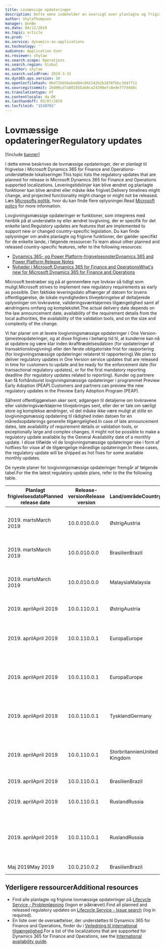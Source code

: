 ```yaml
---
title: Lovmæssige opdateringer
description: Dette emne indeholder en oversigt over planlagte og frigivne lovmæssige opdateringer til Microsoft Dynamics 365 for Finance and Operations.
author: ShylaThompson
manager: AnnBe
ms.date: 04/12/2019
ms.topic: article
ms.prod: ''
ms.service: dynamics-ax-applications
ms.technology: ''
audience: Application User
ms.reviewer: shylaw
ms.search.scope: Operations
ms.search.region: Global
ms.author: shylaw
ms.search.validFrom: 2019-3-31
ms.dyn365.ops.version: 10
ms.openlocfilehash: 0bd72bb5bebed84c092142b2b18f8fbbc3d4f711
ms.sourcegitcommit: 2b890cd7a801055ab0ca24398efc8e4e777d4d8c
ms.translationtype: HT
ms.contentlocale: da-DK
ms.lasthandoff: 05/07/2019
ms.locfileid: "1530701"
---
```

# <a name="regulatory-updates"></a><span data-ttu-id="cc3e8-103">Lovmæssige opdateringer</span><span class="sxs-lookup"><span data-stu-id="cc3e8-103">Regulatory updates</span></span>

[!include [banner](../includes/banner.md)]

<span data-ttu-id="cc3e8-104">I dette emne beskrives de lovmæssige opdateringer, der er planlagt til frigivelse i Microsoft Dynamics 365 for Finance and Operations-understøttede lokaliseringer.</span><span class="sxs-lookup"><span data-stu-id="cc3e8-104">This topic lists the regulatory updates that are planned for release in Microsoft Dynamics 365 for Finance and Operations supported localizations.</span></span> <span data-ttu-id="cc3e8-105">Leveringstidslinjer kan blive ændret og planlagte funktioner kan blive ændret eller måske ikke frigivet.</span><span class="sxs-lookup"><span data-stu-id="cc3e8-105">Delivery timelines might change, and projected functionality might change or might not be released.</span></span> <span data-ttu-id="cc3e8-106">Læs [Microsofts politik](https://go.microsoft.com/fwlink/p/?linkid=2007332), hvor du kan finde flere oplysninger.</span><span class="sxs-lookup"><span data-stu-id="cc3e8-106">Read [Microsoft policy](https://go.microsoft.com/fwlink/p/?linkid=2007332) for more information.</span></span> 

<span data-ttu-id="cc3e8-107">Lovgivningsmæssige opdateringer er funktioner, som integreres med henblik på at understøtte ny eller ændret lovgivning, der er specifik for det enkelte land.</span><span class="sxs-lookup"><span data-stu-id="cc3e8-107">Regulatory updates are features that are implemented to support new or changed country-specific legislation.</span></span> <span data-ttu-id="cc3e8-108">Du kan finde oplysninger om andre planlagte og frigivne funktioner, der gælder specifikt for de enkelte lande, i følgende ressourcer:</span><span class="sxs-lookup"><span data-stu-id="cc3e8-108">To learn about other planned and released country-specific features, refer to the following resources:</span></span>

- [<span data-ttu-id="cc3e8-109">Dynamics 365- og Power Platform-frigivelsesnoter</span><span class="sxs-lookup"><span data-stu-id="cc3e8-109">Dynamics 365 and Power Platform Release Notes</span></span>](https://docs.microsoft.com/business-applications-release-notes/index)
- [<span data-ttu-id="cc3e8-110">Nyheder i Microsoft Dynamics 365 for Finance and Operations</span><span class="sxs-lookup"><span data-stu-id="cc3e8-110">What's new for Microsoft Dynamics 365 for Finance and Operations</span></span>](../../fin-and-ops/get-started/whats-new-changed.md)

<span data-ttu-id="cc3e8-111">Microsoft bestræber sig på at gennemføre nye lovkrav så tidligt som muligt.</span><span class="sxs-lookup"><span data-stu-id="cc3e8-111">Microsoft strives to implement new regulatory requirements as early as possible.</span></span> <span data-ttu-id="cc3e8-112">Den faktiske leveringsdato afhænger af datoen for lovens offentliggørelse, de lokale myndigheders tilvejebringelse af deltaljerede oplysninger om lovkravene, valideringsværktøjernes tilgængelighed samt af ændringens omfang og kompleksitet.</span><span class="sxs-lookup"><span data-stu-id="cc3e8-112">The actual delivery date depends on the law announcement date, availability of the requirement details from the local authorities, the availability of the validation tools, and on the size and complexity of the change.</span></span> 

<span data-ttu-id="cc3e8-113">Vi har planer om at levere lovgivningsmæssige opdateringer i One Version-tjenesteopdateringer, og at disse frigives i behørig tid til, at kunderne kan nå at opdatere og være klar inden ikrafttrædelsesdatoen (for opdateringer af transaktionslovgivning) eller den første obligatoriske frist for rapportering (for lovgivningsmæssige opdateringer relateret til rapportering).</span><span class="sxs-lookup"><span data-stu-id="cc3e8-113">We plan to deliver regulatory updates in One Version service updates that are released in time for customers to update and be ready for the enforcement date (for transactional regulatory updates), or for the first mandatory reporting deadline (for regulatory updates related to reporting).</span></span> <span data-ttu-id="cc3e8-114">Kunder og partnere kan få forhåndsvist lovgivningsmæssige opdateringer i programmet Preview Early Adoption (PEAP).</span><span class="sxs-lookup"><span data-stu-id="cc3e8-114">Customers and partners can preview the new regulatory updates in the Preview Early Adoption Program (PEAP).</span></span>

<span data-ttu-id="cc3e8-115">Såfremt offentliggørelsen sker sent, adgangen til detaljerne om lovkravene eller valideringsværktøjerne tilvejebringes sent, eller der er tale om særligt store og komplekse ændringer, vil det måske ikke være muligt at stille en lovgivningsmæssig opdatering til rådighed inden datoen for en månedsopdaterings generelle tilgængelighed.</span><span class="sxs-lookup"><span data-stu-id="cc3e8-115">In case of late announcement dates, late availability of requirement details or validation tools, or exceptionally large and complex changes, it might not be possible to make a regulatory update available by the General Availability date of a monthly update.</span></span> <span data-ttu-id="cc3e8-116">I disse tilfælde vil de lovgivningsmæssige opdateringer ske i form af hotfixes for visse af de tilgængelige månedlige opdateringer.</span><span class="sxs-lookup"><span data-stu-id="cc3e8-116">In these cases, the regulatory update will be shipped as hot fixes for some available monthly updates.</span></span>

<span data-ttu-id="cc3e8-117">De nyeste planer for lovgivningsmæssige opdateringer fremgår af følgende tabel.</span><span class="sxs-lookup"><span data-stu-id="cc3e8-117">For the the latest regulatory update plans, refer to the the following table.</span></span> 

|<span data-ttu-id="cc3e8-118">Planlagt frigivelsesdato</span><span class="sxs-lookup"><span data-stu-id="cc3e8-118">Planned release date</span></span>|<span data-ttu-id="cc3e8-119">Release-version</span><span class="sxs-lookup"><span data-stu-id="cc3e8-119">Release version</span></span>|<span data-ttu-id="cc3e8-120">Land/område</span><span class="sxs-lookup"><span data-stu-id="cc3e8-120">Country</span></span>|<span data-ttu-id="cc3e8-121">Lovmæssig opdatering</span><span class="sxs-lookup"><span data-stu-id="cc3e8-121">Regulatory update</span></span>|
|--------------------|---------------|-------|-------|
|      <span data-ttu-id="cc3e8-122">2019. marts</span><span class="sxs-lookup"><span data-stu-id="cc3e8-122">March 2019</span></span>          |   <span data-ttu-id="cc3e8-123">10.0.0</span><span class="sxs-lookup"><span data-stu-id="cc3e8-123">10.0.0</span></span>      | <span data-ttu-id="cc3e8-124">Østrig</span><span class="sxs-lookup"><span data-stu-id="cc3e8-124">Austria</span></span>      |   <span data-ttu-id="cc3e8-125">Ændringer i Kammerumlage 2019 (indkøbsafgift)</span><span class="sxs-lookup"><span data-stu-id="cc3e8-125">Changes in Kammerumlage 2019 (Purchase duty)</span></span>    |
|      <span data-ttu-id="cc3e8-126">2019. marts</span><span class="sxs-lookup"><span data-stu-id="cc3e8-126">March 2019</span></span>          |   <span data-ttu-id="cc3e8-127">10.0.0</span><span class="sxs-lookup"><span data-stu-id="cc3e8-127">10.0.0</span></span>      |   <span data-ttu-id="cc3e8-128">Brasilien</span><span class="sxs-lookup"><span data-stu-id="cc3e8-128">Brazil</span></span>    |     <span data-ttu-id="cc3e8-129">SPED EFD-bidrag - layout 004 og 005</span><span class="sxs-lookup"><span data-stu-id="cc3e8-129">SPED EFD Contributions - Layout  004 and 005</span></span>  |
|      <span data-ttu-id="cc3e8-130">2019. marts</span><span class="sxs-lookup"><span data-stu-id="cc3e8-130">March 2019</span></span>          |   <span data-ttu-id="cc3e8-131">10.0.0</span><span class="sxs-lookup"><span data-stu-id="cc3e8-131">10.0.0</span></span>      |    <span data-ttu-id="cc3e8-132">Malaysia</span><span class="sxs-lookup"><span data-stu-id="cc3e8-132">Malaysia</span></span>     |<span data-ttu-id="cc3e8-133">Malaysia erstatter GST med SST-salgs og servicemoms</span><span class="sxs-lookup"><span data-stu-id="cc3e8-133">Malaysia replaces GST with SST sales & service tax</span></span>        |
|      <span data-ttu-id="cc3e8-134">2019. april</span><span class="sxs-lookup"><span data-stu-id="cc3e8-134">April 2019</span></span>          |   <span data-ttu-id="cc3e8-135">10.0.1</span><span class="sxs-lookup"><span data-stu-id="cc3e8-135">10.0.1</span></span>      |    <span data-ttu-id="cc3e8-136">Østrig</span><span class="sxs-lookup"><span data-stu-id="cc3e8-136">Austria</span></span>     |<span data-ttu-id="cc3e8-137">Retail - Regnskabsintegration</span><span class="sxs-lookup"><span data-stu-id="cc3e8-137">Retail - Fiscal integration</span></span>         |
|      <span data-ttu-id="cc3e8-138">2019. april</span><span class="sxs-lookup"><span data-stu-id="cc3e8-138">April 2019</span></span>          |   <span data-ttu-id="cc3e8-139">10.0.1</span><span class="sxs-lookup"><span data-stu-id="cc3e8-139">10.0.1</span></span>      |    <span data-ttu-id="cc3e8-140">Europa</span><span class="sxs-lookup"><span data-stu-id="cc3e8-140">Europe</span></span>     |<span data-ttu-id="cc3e8-141">E-fakturering - Debitorfakturaer eksporteres i PEPPOL BIS 3-format</span><span class="sxs-lookup"><span data-stu-id="cc3e8-141">E-invoicing - Customers invoices export in PEPPOL BIS 3 format</span></span>         |
|      <span data-ttu-id="cc3e8-142">2019. april</span><span class="sxs-lookup"><span data-stu-id="cc3e8-142">April 2019</span></span>          |   <span data-ttu-id="cc3e8-143">10.0.1</span><span class="sxs-lookup"><span data-stu-id="cc3e8-143">10.0.1</span></span>      |    <span data-ttu-id="cc3e8-144">Europa</span><span class="sxs-lookup"><span data-stu-id="cc3e8-144">Europe</span></span>     |<span data-ttu-id="cc3e8-145">E-fakturering - Kreditorfakturaer importeres fra PEPPOL BIS 3-format</span><span class="sxs-lookup"><span data-stu-id="cc3e8-145">E-invoicing - Vendors invoices import from PEPPOL BIS 3 format</span></span>         |
|      <span data-ttu-id="cc3e8-146">2019. april</span><span class="sxs-lookup"><span data-stu-id="cc3e8-146">April 2019</span></span>          |   <span data-ttu-id="cc3e8-147">10.0.1</span><span class="sxs-lookup"><span data-stu-id="cc3e8-147">10.0.1</span></span>      |   <span data-ttu-id="cc3e8-148">Tyskland</span><span class="sxs-lookup"><span data-stu-id="cc3e8-148">Germany</span></span>     |<span data-ttu-id="cc3e8-149">E-fakturering - Debitorfakturaer eksporteres i xRechnung 1.1-format</span><span class="sxs-lookup"><span data-stu-id="cc3e8-149">E-invoicing - Customers invoices export in xRechnung 1.1 format</span></span>         |
|      <span data-ttu-id="cc3e8-150">2019. april</span><span class="sxs-lookup"><span data-stu-id="cc3e8-150">April 2019</span></span>          |   <span data-ttu-id="cc3e8-151">10.0.1</span><span class="sxs-lookup"><span data-stu-id="cc3e8-151">10.0.1</span></span>      |    <span data-ttu-id="cc3e8-152">Storbritannien</span><span class="sxs-lookup"><span data-stu-id="cc3e8-152">United Kingdom</span></span>     |[<span data-ttu-id="cc3e8-153">Ændringer af momsangivelse (momsdigitalisering)</span><span class="sxs-lookup"><span data-stu-id="cc3e8-153">VAT Statement submission changes (Making Tax Digital)</span></span>](emea-gbr-mtd-vat-integration.md)    |    
|      <span data-ttu-id="cc3e8-154">2019. april</span><span class="sxs-lookup"><span data-stu-id="cc3e8-154">April 2019</span></span>          |   <span data-ttu-id="cc3e8-155">10.0.1</span><span class="sxs-lookup"><span data-stu-id="cc3e8-155">10.0.1</span></span>      |    <span data-ttu-id="cc3e8-156">Brasilien</span><span class="sxs-lookup"><span data-stu-id="cc3e8-156">Brazil</span></span>     |<span data-ttu-id="cc3e8-157">NF-e ny NT 2018.005</span><span class="sxs-lookup"><span data-stu-id="cc3e8-157">NF-e new NT 2018.005</span></span>         |
|      <span data-ttu-id="cc3e8-158">2019. april</span><span class="sxs-lookup"><span data-stu-id="cc3e8-158">April 2019</span></span>          |   <span data-ttu-id="cc3e8-159">10.0.1</span><span class="sxs-lookup"><span data-stu-id="cc3e8-159">10.0.1</span></span>      |    <span data-ttu-id="cc3e8-160">Rusland</span><span class="sxs-lookup"><span data-stu-id="cc3e8-160">Russia</span></span>     |<span data-ttu-id="cc3e8-161">Ændringer af format for angivelse af moms fra 2019</span><span class="sxs-lookup"><span data-stu-id="cc3e8-161">VAT declaration format changes from 2019</span></span>         |
|      <span data-ttu-id="cc3e8-162">2019. april</span><span class="sxs-lookup"><span data-stu-id="cc3e8-162">April 2019</span></span>          |   <span data-ttu-id="cc3e8-163">10.0.1</span><span class="sxs-lookup"><span data-stu-id="cc3e8-163">10.0.1</span></span>      |    <span data-ttu-id="cc3e8-164">Rusland</span><span class="sxs-lookup"><span data-stu-id="cc3e8-164">Russia</span></span>     |<span data-ttu-id="cc3e8-165">Format for angivelse af moms ændres fra 2019 (salgs- og indkøbsbøger)</span><span class="sxs-lookup"><span data-stu-id="cc3e8-165">VAT declaration format changes from 2019 (Sales and Purchase books)</span></span> 
|      <span data-ttu-id="cc3e8-166">Maj 2019</span><span class="sxs-lookup"><span data-stu-id="cc3e8-166">May 2019</span></span>            |   <span data-ttu-id="cc3e8-167">10.0.2</span><span class="sxs-lookup"><span data-stu-id="cc3e8-167">10.0.2</span></span>      | <span data-ttu-id="cc3e8-168">Brasilien</span><span class="sxs-lookup"><span data-stu-id="cc3e8-168">Brazil</span></span>      |   <span data-ttu-id="cc3e8-169">SPED ECD-layout 7</span><span class="sxs-lookup"><span data-stu-id="cc3e8-169">SPED ECD Layout 7</span></span>   |


## <a name="additional-resources"></a><span data-ttu-id="cc3e8-170">Yderligere ressourcer</span><span class="sxs-lookup"><span data-stu-id="cc3e8-170">Additional resources</span></span>
- <span data-ttu-id="cc3e8-171">Find alle planlagte og frigivne lovmæssige opdateringer på [Lifecycle Service - Problemløsning](https://lcs.dynamics.com/Logon/Index) (logon er påkrævet).</span><span class="sxs-lookup"><span data-stu-id="cc3e8-171">Find all planned and released regulatory updates on [Lifecycle Service - Issue search](https://lcs.dynamics.com/Logon/Index) (log in required).</span></span>
- <span data-ttu-id="cc3e8-172">En liste over de oversættelser, der understøttes til Dynamics 365 for Finance and Operations, finder du i [Vejledning til international tilgængelighed](https://aka.ms/dynamics_365_international_availability_deck).</span><span class="sxs-lookup"><span data-stu-id="cc3e8-172">For a list of the localizations that are supported for Dynamics 365 for Finance and Operations, see the [International availability guide](https://aka.ms/dynamics_365_international_availability_deck).</span></span>

